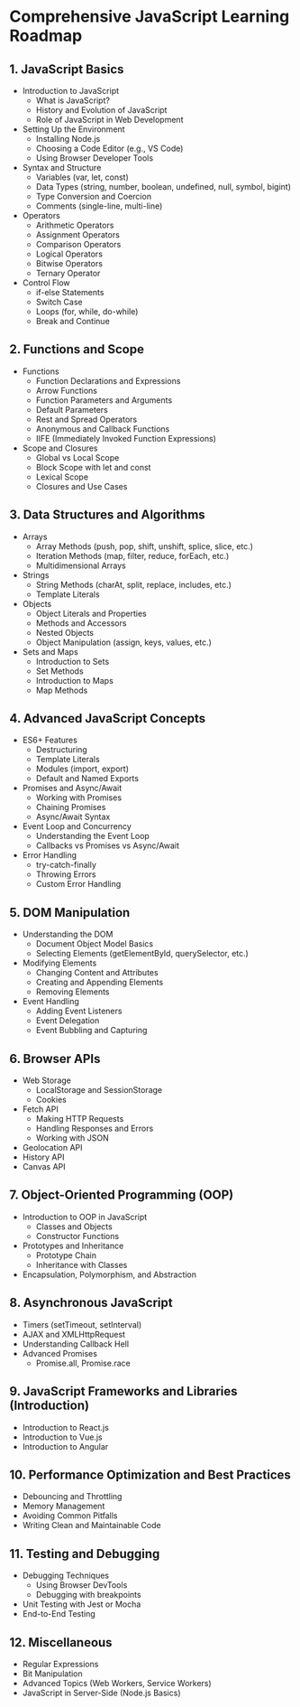 
# Comprehensive JavaScript Learning Roadmap

## 1. JavaScript Basics
- Introduction to JavaScript
  - What is JavaScript?
  - History and Evolution of JavaScript
  - Role of JavaScript in Web Development
- Setting Up the Environment
  - Installing Node.js
  - Choosing a Code Editor (e.g., VS Code)
  - Using Browser Developer Tools
- Syntax and Structure
  - Variables (var, let, const)
  - Data Types (string, number, boolean, undefined, null, symbol, bigint)
  - Type Conversion and Coercion
  - Comments (single-line, multi-line)
- Operators
  - Arithmetic Operators
  - Assignment Operators
  - Comparison Operators
  - Logical Operators
  - Bitwise Operators
  - Ternary Operator
- Control Flow
  - if-else Statements
  - Switch Case
  - Loops (for, while, do-while)
  - Break and Continue

## 2. Functions and Scope
- Functions
  - Function Declarations and Expressions
  - Arrow Functions
  - Function Parameters and Arguments
  - Default Parameters
  - Rest and Spread Operators
  - Anonymous and Callback Functions
  - IIFE (Immediately Invoked Function Expressions)
- Scope and Closures
  - Global vs Local Scope
  - Block Scope with let and const
  - Lexical Scope
  - Closures and Use Cases

## 3. Data Structures and Algorithms
- Arrays
  - Array Methods (push, pop, shift, unshift, splice, slice, etc.)
  - Iteration Methods (map, filter, reduce, forEach, etc.)
  - Multidimensional Arrays
- Strings
  - String Methods (charAt, split, replace, includes, etc.)
  - Template Literals
- Objects
  - Object Literals and Properties
  - Methods and Accessors
  - Nested Objects
  - Object Manipulation (assign, keys, values, etc.)
- Sets and Maps
  - Introduction to Sets
  - Set Methods
  - Introduction to Maps
  - Map Methods

## 4. Advanced JavaScript Concepts
- ES6+ Features
  - Destructuring
  - Template Literals
  - Modules (import, export)
  - Default and Named Exports
- Promises and Async/Await
  - Working with Promises
  - Chaining Promises
  - Async/Await Syntax
- Event Loop and Concurrency
  - Understanding the Event Loop
  - Callbacks vs Promises vs Async/Await
- Error Handling
  - try-catch-finally
  - Throwing Errors
  - Custom Error Handling

## 5. DOM Manipulation
- Understanding the DOM
  - Document Object Model Basics
  - Selecting Elements (getElementById, querySelector, etc.)
- Modifying Elements
  - Changing Content and Attributes
  - Creating and Appending Elements
  - Removing Elements
- Event Handling
  - Adding Event Listeners
  - Event Delegation
  - Event Bubbling and Capturing

## 6. Browser APIs
- Web Storage
  - LocalStorage and SessionStorage
  - Cookies
- Fetch API
  - Making HTTP Requests
  - Handling Responses and Errors
  - Working with JSON
- Geolocation API
- History API
- Canvas API

## 7. Object-Oriented Programming (OOP)
- Introduction to OOP in JavaScript
  - Classes and Objects
  - Constructor Functions
- Prototypes and Inheritance
  - Prototype Chain
  - Inheritance with Classes
- Encapsulation, Polymorphism, and Abstraction

## 8. Asynchronous JavaScript
- Timers (setTimeout, setInterval)
- AJAX and XMLHttpRequest
- Understanding Callback Hell
- Advanced Promises
  - Promise.all, Promise.race

## 9. JavaScript Frameworks and Libraries (Introduction)
- Introduction to React.js
- Introduction to Vue.js
- Introduction to Angular

## 10. Performance Optimization and Best Practices
- Debouncing and Throttling
- Memory Management
- Avoiding Common Pitfalls
- Writing Clean and Maintainable Code

## 11. Testing and Debugging
- Debugging Techniques
  - Using Browser DevTools
  - Debugging with breakpoints
- Unit Testing with Jest or Mocha
- End-to-End Testing

## 12. Miscellaneous
- Regular Expressions
- Bit Manipulation
- Advanced Topics (Web Workers, Service Workers)
- JavaScript in Server-Side (Node.js Basics)

